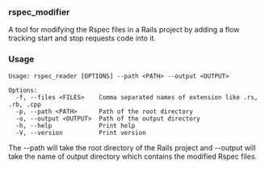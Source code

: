 ### rspec_modifier

A tool for modifying the Rspec files in a Rails project by adding a flow tracking start and stop requests code into it.

### Usage

```
Usage: rspec_reader [OPTIONS] --path <PATH> --output <OUTPUT>

Options:
  -f, --files <FILES>    Comma separated names of extension like .rs, .rb, .cpp
  -p, --path <PATH>      Path of the root directory
  -o, --output <OUTPUT>  Path of the output directory
  -h, --help             Print help
  -V, --version          Print version
```
The --path will take the root directory of the Rails project and --output will take the name of output directory which contains the modified Rspec files.
